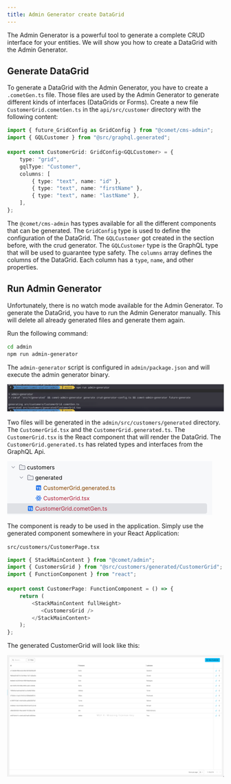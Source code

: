 ```yaml
---
title: Admin Generator create DataGrid
---
```


The Admin Generator is a powerful tool to generate a complete CRUD interface for your entities. We will show you how to create a DataGrid with the Admin Generator.

## Generate DataGrid

To generate a DataGrid with the Admin Generator, you have to create a `.cometGen.ts` file. Those files are used by the Admin Generator to generate different kinds of interfaces (DataGrids or Forms). Create a new file `CustomerGrid.cometGen.ts` in the `api/src/customer` directory with the following content:

```typescript
import { future_GridConfig as GridConfig } from "@comet/cms-admin";
import { GQLCustomer } from "@src/graphql.generated";

export const CustomerGrid: GridConfig<GQLCustomer> = {
    type: "grid",
    gqlType: "Customer",
    columns: [
        { type: "text", name: "id" },
        { type: "text", name: "firstName" },
        { type: "text", name: "lastName" },
    ],
};
```

The `@comet/cms-admin` has types available for all the different components that can be generated. The `GridConfig` type is used to define the configuration of the DataGrid. The `GQLCustomer` got created in the section before, with the crud generator. The `GQLCustomer`
type is the GraphQL type that will be used to guarantee type safety. The `columns` array defines the columns of the DataGrid. Each column has a `type`, `name`, and other properties.

## Run Admin Generator

Unfortunately, there is no watch mode available for the Admin Generator. To generate the DataGrid, you have to run the Admin Generator manually. This will delete all already generated files and generate them again.

Run the following command:

```bash
cd admin
npm run admin-generator
```

The `admin-generator` script is configured in `admin/package.json` and will execute the admin generator binary.

![AdminGeneratorCLI](./images/adminGeneratorCli.png)

Two files will be generated in the `admin/src/customers/generated` directory. The `CustomerGrid.tsx` and the `CustomerGrid.generated.ts`. The `CustomerGrid.tsx` is the React component that will render the DataGrid. The `CustomerGrid.generated.ts` has related types and interfaces from the GraphQL Api.

![CustomerGridDirectoryStructure](./images/customerGridIDE.png)

The component is ready to be used in the application. Simply use the generated component somewhere in your React Application:

`src/customers/CustomerPage.tsx`

```typescript
import { StackMainContent } from "@comet/admin";
import { CustomersGrid } from "@src/customers/generated/CustomerGrid";
import { FunctionComponent } from "react";

export const CustomerPage: FunctionComponent = () => {
    return (
        <StackMainContent fullHeight>
           <CustomersGrid />
        </StackMainContent>
    );
};
```

The generated CustomerGrid will look like this:

![CustomerGrid](./images/customerDataGrid.png)
